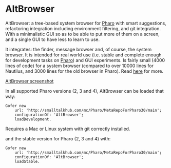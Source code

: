 AltBrowser
==========

AltBrowser: a tree-based system browser for [Pharo](http://pharo.org) with smart suggestions, refactoring integration including environment filtering, and git integration. With a minimalistic GUI so as to be able to put more of them on a screen, and a single GUI to have less to learn to use.

It integrates: the finder, message browser and, of course, the system browser. It is intended for real world use (i.e. stable and complete enough for development tasks on [Pharo](http://pharo.org)) and GUI experiments. Is fairly small (4000 lines of code) for a system browser (compared to over 10000 lines for Nautilus, and 3000 lines for the old browser in Pharo). Read [here](http://thierrygoubier.github.io/AltBrowser/) for more.

[AltBrowser screenshot](https://github.com/ThierryGoubier/AltBrowser/blob/master/Documentation/Screenshot.png)

In all supported Pharo versions (2, 3 and 4), AltBrowser can be loaded that way:

```smalltalk
Gofer new
	url: 'http://smalltalkhub.com/mc/Pharo/MetaRepoForPharo30/main';
	configurationOf: 'AltBrowser';
	loadDevelopment.
```

Requires a Mac or Linux system with git correctly installed.

and the stable version for Pharo (2, 3 and 4) with:

```smalltalk
Gofer new
	url: 'http://smalltalkhub.com/mc/Pharo/MetaRepoForPharo30/main';
	configurationOf: 'AltBrowser';
	loadStable.
```
